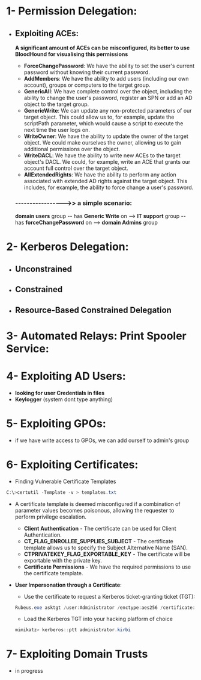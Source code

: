 # 1- Permission Delegation:
- ## Exploiting ACEs:
  **A significant amount of ACEs can be misconfigured, its better to use BloodHound for visualising this permissions**
  
  + **ForceChangePassword**: We have the ability to set the user's current password without knowing their current password.
  + **AddMembers**: We have the ability to add users (including our own account), groups or computers to the target group.
  + **GenericAll**: We have complete control over the object, including the ability to change the user's password, register an SPN or add an AD object to the target group.
  + **GenericWrite**: We can update any non-protected parameters of our target object. This could allow us to, for example, update the scriptPath parameter, which would cause a script to execute the next time the user logs on.
  + **WriteOwner**: We have the ability to update the owner of the target object. We could make ourselves the owner, allowing us to gain additional permissions over the object.
  + **WriteDACL**: We have the ability to write new ACEs to the target object's DACL. We could, for example, write an ACE that grants our account full control over the target object.
  + **AllExtendedRights**: We have the ability to perform any action associated with extended AD rights against the target object. This includes, for example, the ability to force change a user's password.
  
  ### ----------------->> a simple scenario:  
   **domain users** group -- has **Generic Write** on --> **IT support** group -- has **forceChangePassword** on --> **domain Admins** group
  
# 2- Kerberos Delegation:
- ## Unconstrained
 
- ## Constrained 
 
- ## Resource-Based Constrained Delegation
 

# 3- Automated Relays: Print Spooler Service:


# 4- Exploiting AD Users:
- **looking for user Credentials in files**
- **Keylogger** (system dont type anything)

# 5- Exploiting GPOs:
 - if we have write access to GPOs, we can add ourself to admin's group

# 6- Exploiting Certificates:
 - Finding Vulnerable Certificate Templates 
  ```ps1
  C:\>certutil -Template -v > templates.txt 
  ```  
 - A certificate template is deemed misconfigured if a combination of parameter values becomes poisonous, allowing the requester to perform privilege escalation. 
   - **Client Authentication** - The certificate can be used for Client Authentication.
   - **CT_FLAG_ENROLLEE_SUPPLIES_SUBJECT** - The certificate template allows us to specify the Subject Alternative Name (SAN).
   - **CTPRIVATEKEY_FLAG_EXPORTABLE_KEY** - The certificate will be exportable with the private key.
   - **Certificate Permissions** - We have the required permissions to use the certificate template.
    
    
 - **User Impersonation through a Certificate**:
    - Use the certificate to request a Kerberos ticket-granting ticket (TGT):
     ```ps1   
     Rubeus.exe asktgt /user:Administrator /enctype:aes256 /certificate: /password:<certFile-password> /outfile: /domain:<DomainName> /dc:<DC-IP>
     ```
    - Load the Kerberos TGT into your hacking platform of choice
     ```ps1
     mimikatz> kerberos::ptt administrator.kirbi
     ```
# 7- Exploiting Domain Trusts
 - in progress
